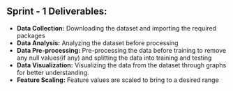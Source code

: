 ## Sprint - 1 Deliverables: 

* **Data Collection:** Downloading the dataset and importing the required packages
* **Data Analysis:** Analyzing the dataset before processing
* **Data Pre-processing:** Pre-processing the data before training to remove any null values(if any) and splitting the data into training and testing
* **Data Visualization:** Visualizing the data from the dataset through graphs for better understanding.
* **Feature Scaling:** Feature values are scaled to bring to a desired range
